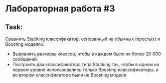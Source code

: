 # Лабораторная работа #3

## Task:
Сравнить Stacking классификатор, основанный на обычных (простых) и Boosting моделях.
* Выровнять размеры классов, чтобы в каждом было не более 20 000 сообщений.
* Построить два классификатора типа Stacking так, чтобы в одном на первом уровне использовались только Boosting классификаторы, а во втором классификаторе были не Boosting модели.